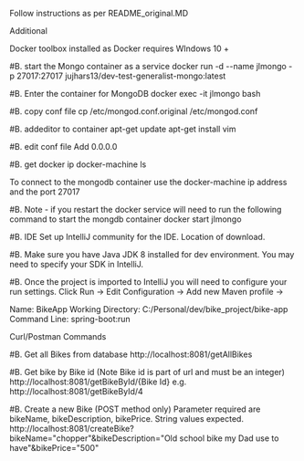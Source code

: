 Follow instructions as per README_original.MD


Additional

Docker toolbox installed as Docker requires WIndows 10 +


#B. start the Mongo container as a service
docker run -d --name jlmongo -p 27017:27017 jujhars13/dev-test-generalist-mongo:latest

#B. Enter the container for MongoDB
docker exec -it jlmongo bash

#B. copy conf file
cp /etc/mongod.conf.original /etc/mongod.conf

#B. addeditor to container
apt-get update
apt-get install vim

#B. edit conf file
Add 0.0.0.0

#B. get docker ip
docker-machine ls

To connect to the mongodb container use the docker-machine ip address and the port 27017

#B. Note - if you restart the docker service will need to run the following command to start the mongdb container
docker start jlmongo


#B. IDE Set up
IntelliJ community for the IDE.  Location of download.

#B. Make sure you have Java JDK 8 installed for dev environment.  You may need to specify your SDK in IntelliJ.

#B. Once the project is imported to IntelliJ you will need to configure your run settings.
Click Run -> Edit Configuration -> Add new Maven profile ->

Name: BikeApp
Working Directory: C:/Personal/dev/bike_project/bike-app
Command Line: spring-boot:run


Curl/Postman Commands

#B. Get all Bikes from database
http://localhost:8081/getAllBikes


#B. Get bike by Bike id (Note Bike id is part of url and must be an integer)
http://localhost:8081/getBikeById/{Bike Id} e.g. http://localhost:8081/getBikeById/4


#B. Create a new Bike (POST method only)
Parameter required are bikeName, bikeDescription, bikePrice.  String values expected.
http://localhost:8081/createBike?bikeName="chopper"&bikeDescription="Old school bike my Dad use to have"&bikePrice="500"





